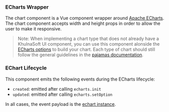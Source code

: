 ### ECharts Wrapper

The chart component is a Vue component wrapper around [Apache ECharts](https://echarts.apache.org/en/api.html#echarts).
The chart component accepts width and height props in order to allow the user to make it responsive.

> Note: When implementing a chart type that does not already have a KhulnaSoft UI component, you can use
> this component alonside the [ECharts options](https://echarts.apache.org/en/api.html#echarts) to
> build your chart. Each type of chart should still follow the general guidelines in the
> [pajamas documentation](https://design.khulnasoft.com/data-visualization/charts).

### EChart Lifecycle

This component emits the following events during the ECharts lifecycle:

- `created`: emitted after calling `echarts.init`
- `updated`: emitted after calling `echarts.setOption`

In all cases, the event payload is the
[echart instance](https://echarts.apache.org/en/api.html#echartsInstance).
